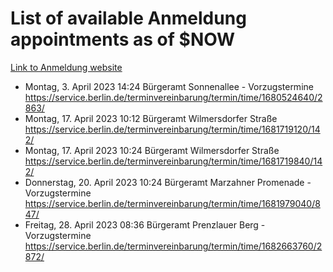 # List of available Anmeldung appointments as of $NOW
[Link to Anmeldung website](https://service.berlin.de/terminvereinbarung/termin/tag.php?termin=1&anliegen[]=120686&dienstleisterlist=122210,122217,327316,122219,327312,122227,327314,122231,327346,122243,327348,122254,122252,329742,122260,329745,122262,329748,122271,327278,122273,327274,122277,327276,330436,122280,327294,122282,327290,122284,327292,122291,327270,122285,327266,122286,327264,122296,327268,150230,329760,122297,327286,122294,327284,122312,329763,122314,329775,122304,327330,122311,327334,122309,327332,317869,122281,327352,122279,329772,122283,122276,327324,122274,327326,122267,329766,122246,327318,122251,327320,122257,327322,122208,327298,122226,327300&herkunft=http%3A%2F%2Fservice.berlin.de%2Fdienstleistung%2F120686%2F)
- Montag, 3. April 2023 14:24 Bürgeramt Sonnenallee - Vorzugstermine https://service.berlin.de/terminvereinbarung/termin/time/1680524640/2863/
- Montag, 17. April 2023 10:12 Bürgeramt Wilmersdorfer Straße https://service.berlin.de/terminvereinbarung/termin/time/1681719120/142/
- Montag, 17. April 2023 10:24 Bürgeramt Wilmersdorfer Straße https://service.berlin.de/terminvereinbarung/termin/time/1681719840/142/
- Donnerstag, 20. April 2023 10:24 Bürgeramt Marzahner Promenade - Vorzugstermine https://service.berlin.de/terminvereinbarung/termin/time/1681979040/847/
- Freitag, 28. April 2023 08:36 Bürgeramt Prenzlauer Berg - Vorzugstermine https://service.berlin.de/terminvereinbarung/termin/time/1682663760/2872/
